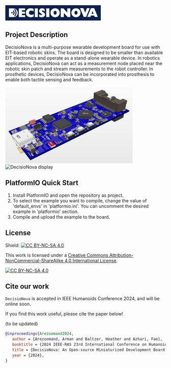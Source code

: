 <img src="images/DecisioNova-logo.png" alt="DecisioNova logo" width="300"/>

## Project Description

DecisioNova is a multi-purpose wearable development board for use with EIT-based robotic skins. The board is designed to be smaller than available EIT electronics and operate as a stand-alone wearable device. In robotics applications, DecisioNova can act as a measurement node placed near the robotic skin patch and stream measurements to the robot controller. In prosthetic devices, DecisioNova can be incorporated into prosthesis to enable both tactile sensing and feedback.

<img src="images/DecisioNova-3D.JPG" alt="DecisioNova 3D" width="400"/>
<img src="images/DecisioNova-display.gif" alt="DecisioNova display" width="400"/>

## PlatformIO Quick Start

1. Install PlatformIO and open the repository as project.
2. To select the example you want to compile, change the value of 'default_envs' in 'platformio.ini'. You can uncomment the desired example in 'platformio' section.
3. Compile and upload the example to the board.

## License 

Shield: [![CC BY-NC-SA 4.0][cc-by-nc-sa-shield]][cc-by-nc-sa]

This work is licensed under a
[Creative Commons Attribution-NonCommercial-ShareAlike 4.0 International License][cc-by-nc-sa].

[![CC BY-NC-SA 4.0][cc-by-nc-sa-image]][cc-by-nc-sa]

[cc-by-nc-sa]: http://creativecommons.org/licenses/by-nc-sa/4.0/
[cc-by-nc-sa-image]: https://licensebuttons.net/l/by-nc-sa/4.0/88x31.png
[cc-by-nc-sa-shield]: https://img.shields.io/badge/License-CC%20BY--NC--SA%204.0-lightgrey.svg

## Cite our work

`DecisioNova` is accepted in IEEE Humanoids Conference 2024, and will be online soon.

If you find this work useful, please cite the paper below!

(to be updated)

```bibtex
@inproceedings{Arezoomand2024,
   author = {Arezoomand, Arman and Baltzer, Heather and Azhari, Fae},
   booktitle = {2024 IEEE-RAS 23rd International Conference on Humanoid Robots (Humanoids)},
   title = {DecisioNova: An Open-source Miniaturized Development Board for EIT-based Robotic Skins},
   year = {2024},
}
```